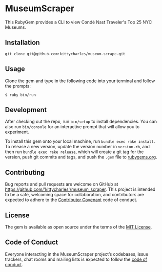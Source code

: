 # MuseumScraper

This RubyGem provides a CLI to view Condé Nast Traveler's Top 25 NYC Museums.

## Installation

```
git clone git@github.com:kittycharles/museum-scrape.git
```

## Usage
Clone the gem and type in the following code into your terminal and follow the prompts:
```
$ ruby bin/run
```

## Development

After checking out the repo, run `bin/setup` to install dependencies. You can also run `bin/console` for an interactive prompt that will allow you to experiment.

To install this gem onto your local machine, run `bundle exec rake install`. To release a new version, update the version number in `version.rb`, and then run `bundle exec rake release`, which will create a git tag for the version, push git commits and tags, and push the `.gem` file to [rubygems.org](https://rubygems.org).

## Contributing

Bug reports and pull requests are welcome on GitHub at https://github.com/'kittycharles'/museum_scraper. This project is intended to be a safe, welcoming space for collaboration, and contributors are expected to adhere to the [Contributor Covenant](http://contributor-covenant.org) code of conduct.

## License

The gem is available as open source under the terms of the [MIT License](https://opensource.org/licenses/MIT).

## Code of Conduct

Everyone interacting in the MuseumScraper project’s codebases, issue trackers, chat rooms and mailing lists is expected to follow the [code of conduct](https://github.com/'kittycharles'/museum_scraper/blob/master/CODE_OF_CONDUCT.md).
